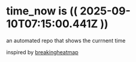 # time_now is (( 2025-09-10T07:15:00.441Z ))

an automated repo that shows the currnent time

inspired by [breakingheatmap](https://github.com/breakingheatmap/breakingheatmap)